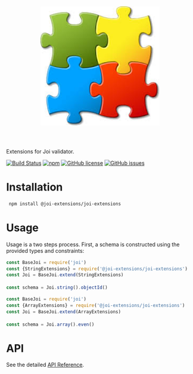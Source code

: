 <h1 align="center">
	<img width="320" src="media/logo.jpeg" alt="Joi extensions">
	<br>
	<br>
</h1>

Extensions for Joi validator.

[![Build Status](https://travis-ci.org/joi-extensions/joi-extensions.svg?branch=master)](https://travis-ci.org/joi-extensions/joi-extensions.svg?branch=master)
[![npm](https://img.shields.io/npm/v/@joi-extensions/joi-extensions.svg)](https://www.npmjs.com/package/@joi-extensions/joi-extensions) 
[![GitHub license](https://img.shields.io/badge/license-MIT-blue.svg)](https://raw.githubusercontent.com/AlbertHambardzumyan/fraction-js/master/LICENSE)
[![GitHub issues](https://img.shields.io/github/issues/joi-extensions/joi-extensions.svg)](https://github.com/joi-extensions/joi-extensions/issues)

# Installation 
```bash
 npm install @joi-extensions/joi-extensions
```

# Usage

Usage is a two steps process. First, a schema is constructed using the provided types and constraints:

```js
const BaseJoi = require('joi')
const {StringExtensions} = require('@joi-extensions/joi-extensions')
const Joi = BaseJoi.extend(StringExtensions)

const schema = Joi.string().objectId()
````

```js
const BaseJoi = require('joi')
const {ArrayExtensions} = require('@joi-extensions/joi-extensions')
const Joi = BaseJoi.extend(ArrayExtensions)

const schema = Joi.array().even()
````

# API
See the detailed [API Reference](API.md).
